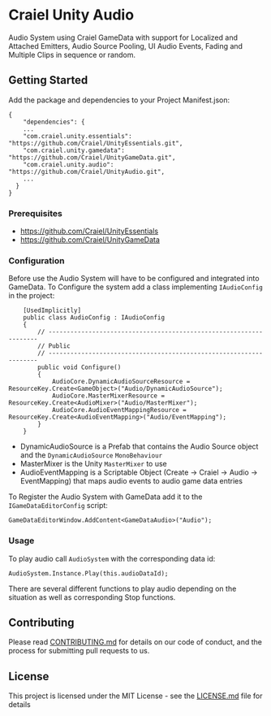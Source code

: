 # Craiel Unity Audio

Audio System using Craiel GameData with support for Localized and Attached Emitters, Audio Source Pooling, UI Audio Events, Fading and Multiple Clips in sequence or random.

## Getting Started

Add the package and dependencies to your Project Manifest.json:
```
{
    "dependencies": {
    ...
    "com.craiel.unity.essentials": "https://github.com/Craiel/UnityEssentials.git",
    "com.craiel.unity.gamedata": "https://github.com/Craiel/UnityGameData.git",
    "com.craiel.unity.audio": "https://github.com/Craiel/UnityAudio.git",
    ...
  }
}
```


### Prerequisites
 
- https://github.com/Craiel/UnityEssentials
- https://github.com/Craiel/UnityGameData


### Configuration

Before use the Audio System will have to be configured and integrated into GameData.
To Configure the system add a class implementing `IAudioConfig` in the project:

```
    [UsedImplicitly]
    public class AudioConfig : IAudioConfig
    {
        // -------------------------------------------------------------------
        // Public
        // -------------------------------------------------------------------
        public void Configure()
        {
            AudioCore.DynamicAudioSourceResource = ResourceKey.Create<GameObject>("Audio/DynamicAudioSource");
            AudioCore.MasterMixerResource = ResourceKey.Create<AudioMixer>("Audio/MasterMixer");
            AudioCore.AudioEventMappingResource = ResourceKey.Create<AudioEventMapping>("Audio/EventMapping");
        }
    }
```

- DynamicAudioSource is a Prefab that contains the Audio Source object and the `DynamicAudioSource` `MonoBehaviour`
- MasterMixer is the Unity `MasterMixer` to use
- AudioEventMapping is a Scriptable Object (Create -> Craiel -> Audio -> EventMapping) that maps audio events to audio game data entries

To Register the Audio System with GameData add it to the `IGameDataEditorConfig` script:

```
GameDataEditorWindow.AddContent<GameDataAudio>("Audio");
```

### Usage

To play audio call `AudioSystem` with the corresponding data id:

```
AudioSystem.Instance.Play(this.audioDataId);
```

There are several different functions to play audio depending on the situation as well as corresponding Stop functions.

## Contributing

Please read [CONTRIBUTING.md](CONTRIBUTING.md) for details on our code of conduct, and the process for submitting pull requests to us.


## License

This project is licensed under the MIT License - see the [LICENSE.md](LICENSE.md) file for details
